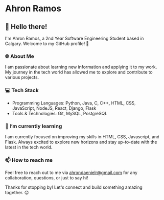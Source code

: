 # Ahron Ramos

## 👋 Hello there!

I'm Ahron Ramos, a 2nd Year Software Engineering Student based in Calgary. Welcome to my GitHub profile! 🚀

### 🌐 About Me

I am passionate about learning new information and applying it to my work. My journey in the tech world has allowed me to explore and contribute to various projects.

### 💻 Tech Stack

- Programming Languages: Python, Java, C, C++, HTML, CSS, JavaScript, NodeJS, React, Django, Flask
- Tools & Technologies: Git, MySQL, PostgreSQL

### 🌱 I’m currently learning

I am currently focused on improving my skills in HTML, CSS, Javascript, and Flask. Always excited to explore new horizons and stay up-to-date with the latest in the tech world.

### 📫 How to reach me

Feel free to reach out to me via ahrondaenielr@gmail.com for any collaboration, questions, or just to say hi!

Thanks for stopping by! Let's connect and build something amazing together. 😊

